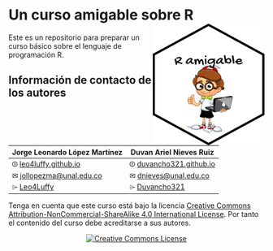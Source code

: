 # Un curso amigable sobre R <img src="https://github.com/Leo4Luffy/Un_curso_amigable_sobre_R/blob/master/images/imagen_curso.png" align="right" width="220" height="240" />

Este es un repositorio para preparar un curso básico sobre el lenguaje de programación R. <!--Puedes disfrutar de él dandole clic <a href="https://jorge-leonardo-lopez-martinez.shinyapps.io/Curso_R_amigable/">aquí</a>.-->

## Información de contacto de los autores

| Jorge Leonardo López Martínez  | Duvan Ariel Nieves Ruiz |
| -------- | -------- |
|<i class="fab fa-black-tie"></i> ⏼ [leo4luffy.github.io](https://leo4luffy.github.io/) |<i class="fab fa-black-tie"></i> ⏼ [duvancho321.github.io](https://duvancho321.github.io/) |
|<i class="fas fa-envelope"></i> ✉ <jollopezma@unal.edu.co> | <i class="fas fa-envelope"></i> ✉ <dnieves@unal.edu.co><br> |
| <i class="fa fa-github"></i> ⌲ [Leo4Luffy](https://github.com/Leo4Luffy) | <i class="fa fa-github"></i> ⌲ [Duvancho321](https://github.com/Duvancho321) |

Tenga en cuenta que este curso está bajo la licencia <a rel="license" href="http://creativecommons.org/licenses/by-nc-sa/4.0/">Creative Commons Attribution-NonCommercial-ShareAlike 4.0 International License</a>. Por tanto el contenido del curso debe acreditarse a sus autores.

<section style="text-align: center;"><a rel="license" href="http://creativecommons.org/licenses/by-nc-sa/4.0/"><img alt="Creative Commons License" style="border-width:0" src="https://i.creativecommons.org/l/by-nc-sa/4.0/88x31.png" /></a><br/></section>

